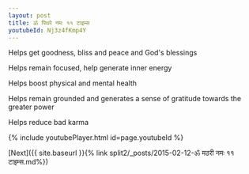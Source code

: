 ```yaml
---
layout: post
title: ॐ पिथरे नमः ११ टाइम्स
youtubeId: Nj3z4fKmp4Y
---
```

 
 
Helps get goodness, bliss and peace and God's blessings
 
Helps remain focused, help generate inner energy 
 
Helps boost physical and mental health 
 
Helps remain grounded and generates a sense of gratitude towards the greater power 
 
Helps reduce bad karma
 
 
 
 


{% include youtubePlayer.html id=page.youtubeId %}
 
[Next]({{ site.baseurl }}{% link  split2/_posts/2015-02-12-ॐ मठरी नमः ११ टाइम्स.md%})
 
